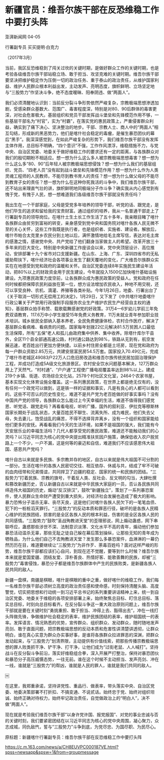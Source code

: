 # 新疆官员：维吾尔族干部在反恐维稳工作中要打头阵

澎湃新闻网 04-05


行署副专员 买买提明·白克力



（2017年3月）



当前，我区反恐维稳到了闯关过坎的关键时期，是做好群众工作的关键时期，也是考验各级维吾尔族干部站稳立场、敢于担当、攻坚克难的关键时期。维吾尔族干部要坚决把维护稳定作为压倒一切的政治任务、重于泰山的政治责任，从维护国家利益、维护人民群众根本利益出发，主动发声、亮明态度，旗帜鲜明、立场坚定地与“三股势力”作坚决斗争，绝不态度暧昧、阳奉阴违、做“两面人”。





我们必须清醒地认识到：当前反分裂斗争形势依然严峻复杂，宗教极端思想渗透加剧，受感染群众基数大、范围广、毒害程度深，特别是对80、90后群体的毒害更深，对社会危害极大。基层组织和党员干部发挥战斗堡垒和先锋模范作用不够，一些基层干部名为“村官”，实为“村霸”，在落实党的惠民政策上，严重侵害群众利益，确实到了痛下决心、坚决整治的地步。干部、宗教人士、商人中的“两面人”相互勾结，形成新的黑恶势力，他们是喀什社会稳定的毒瘤，是催生暴恐团伙的幕后“黑手”。我深深感觉到，在如此严峻复杂的形势下，我们维吾尔族干部没有发挥主体作用，总目标不明确，“四个意识”不强，工作作风漂浮，维稳措施不力，与党中央、自治区党委、地委关于做好维稳工作的要求还有一定的距离，与各族群众对我们的殷切期盼不相适应。想一想为什么这么多人被宗教极端思想毒害？想一想为什么这么多“80、90”后年轻人被宗教极端思想侵蚀？想一想为什么我们的基层组织、党员、“四老人员”没有起到战斗堡垒和先锋模范作用？想一想为什么作为人类灵魂工程师的人民教师，不能尽到教书育人的责任？想一想为什么做父母的不能尽到教育子女的责任？想一想为什么在这种你死我活的斗争中，我们维吾尔族干部，还不站出来理直气壮的讲，旗帜鲜明地同极端分子作斗争？确实我从内心感觉到有愧于党，有愧于人民，想一想难道我们各级维吾尔族干部就没有责任吗？



我出生在一个干部家庭，父母是受党多年培养的领导干部，听党的话、跟党走，是他们毕生的追求和留给我的宝贵财富。通过组织的培养，我从一名普通干部走上了行署副专员的领导岗位。在喀什土生土长工作生活了五十多年，我亲眼目睹了喀什各族群众由贫穷到富裕的转变，亲身感受到党中央和国务院对喀什各族人民无微不至的关心关怀，这些工作我既是执行者，也是组织者、实施者、建设者。解放后，喀什市帕合太克里乡农民分到土地以后，满怀激情地给毛主席写信，表达对毛主席的感激之情，感谢党中央、共产党给了他们翻身当家做主人的希望。改革开放三十多年来的巨大变化，特别是中央新疆工作座谈会以来，党中央顶层设计、高位推动，安排部署十九个省市对口支援新疆。在山东、上海、广东、深圳四省市的无私援助帮扶下，喀什经济社会各项事业发生了翻天覆地的变化，广大维吾尔族群众实实在在地感受到党和政府的温暖和关怀。自治区党委连续8年实施民生建设年活动，把80%以上的财政资金用于民生建设，今年就投入1500亿加快喀什基础设施建设。九项惠民政策力度空前，让各族群众成为惠民政策的受益人。党和政府在任何时候都把保障农民利益放在第一位，想方设法增加农民收入，种地不用交税，还可以享受良种、农机、滴灌、养殖等各类补贴。今年1月26日，地委、行署出台了《关于取消一切形式无偿用工的决定》，1月29日，又下发了《中共喀什地委喀什行政公署关于严禁用行政强制手段服务农业生产维护农民生产经营自主权的通知》，基层群众拍手称赞、载歌载舞感谢党的好政策。31万4—6岁幼儿学前三年免费双语教育，117.6万中小学生接受15年免费义务教育，11万未就业青年参加职业技术培训。城乡居民全部纳入基本养老，全民免费健康体检，农村合作医疗，解决了基层群众看病难、看病贵的问题。国家每年划拨22亿元解决81.5万贫困人口最低生活保障，所有“五保”老人和孤儿由政府集中供养、集中收养。除塔什库尔干县外，全区11个县全部通高速公路，村村通公路达到98%，铁路从无到有，航空发展迅速，老百姓出行更加方便快捷。以前乡村住房全都是土坯房，现在党和政府为每一户群众资助2.85万元，共建安居富民房54.5万套。国家投入70.49亿元，完成了喀什市老城区49083户22万人口危旧房改造和维吾尔族传统民居加固治理保护工程，并成功打造成5A级文化旅游景区。农村安全饮水问题基本解决，127万群众用上了天然气，“村村通”、“户户通”工程使广播电视覆盖率达到98%以上。建成219个乡镇、街道、农场综合文化站，2578个村社区文化室，2464个农家书屋，基本实现文化体育设施全覆盖。这一系列惠民政策，在世界上都是绝无仅有的，没有任何一个政党可以做到，这是铁一样的证据和事实，凡是有良心的人都可以看到的。这些不可否认的历史性变化，难道不是共产党为老百姓做的好事实事吗？没有中国共产党的领导，各族群众怎么能过上今天幸福的生活，难道不值得我们感党恩、听党话、跟党走吗？再看看电视，听听广播，国外的叙利亚、伊拉克等穆斯林国家长期处于战乱状态，大量百姓民不聊生、流离失所、成为难民，他们失去父母，失去妻儿，饱受战乱的痛苦，不得不选择背井离乡，没有一个组织和国家能给他们更多的安抚。再看看我们今天的生活环境，如果不是祖国的强大，我们能有今天安居乐业的幸福生活吗？几代人都享受党的惠民政策，难道还不能触动我们的心灵吗？以习近平同志为核心的党中央提出精准扶贫因户施策，确保低收入农户脱贫路上一个不少，一户不漏，这是何等的豪迈和自信，难道我们不应该感恩伟大祖国、感恩共产党吗？





喀什自古以来就是多民族、多宗教并存的地区，自古以来就是伟大祖国不可分割的一部分。生活在喀什的各族人民密切交往、相互依存、休戚与共，结成了牢不可破的血肉纽带和兄弟情谊，共同捍卫了边疆的稳定、国家的统一和民族的团结。“三股势力”打着民族、宗教的旗号，干着反人类、反社会、反文明的勾当，大肆杜撰和篡改新疆历史，否认新疆自古以来就是中华民族大家庭的一员，否认各民族共同缔造伟大祖国的历史，煽动“反汉排汉”，鼓吹“新疆独立”，策划了一系列暴恐案件，使人民群众生命财产遭受到重大损失，对经济社会发展也造成了极大的影响。暴力恐怖分子滥杀无辜、丧尽天良，这是他们对喀什各族人民欠下的一笔笔血债、犯下的一桩桩滔天罪行。“三股势力”的反动本质和罪恶行径，破坏的是各族人民精心维护的民族团结，损害的是全区各族人民的根本利益，伤害的是全区各族人民的共同感情。“三股势力”鼓吹“圣战殉教进天堂”的歪理邪说，网上煽动蛊惑，网下串联呼应，蛊惑那些涉世不深、法制意识淡薄、文化水平不高的青年，煽动他们参加暴恐活动滥杀无辜，那些无耻之徒自己躲在幕后策划操纵，让那些无知的青年成为牺牲品，为什么他们自己不去殉教进天堂？发生那么多暴恐案件，血淋淋的一幕仍然历历在目，难道要继续让“三股势力”为非作歹、荼毒百姓吗？面对这样严峻的形势，维吾尔族干部都应该扪心自问，到现在还不觉醒，要等到什么时候？维吾尔族本来就是爱国爱疆、团结友爱、淳朴善良、热情好客、能歌善舞的民族，却被“三股势力”毒害侵蚀，暴恐分子都是维吾尔族群体中产生的民族败类，是新疆各族人民共同的敌人。



新疆一盘棋，南疆是棋眼，喀什是棋眼的重中之重，做好喀什的维稳工作，我们每一名维吾尔族干部必须树立高度的政治责任感和使命感，时刻保持清醒头脑、高度警觉，切实把思想和行动统一到习近平总书记的系列重要讲话精神上来，统一到自治区党委、地委关于维稳的各项安排部署上来，始终聚焦总目标、盯住总目标、落实总目标，时刻向总目标看齐。在反分裂斗争这一重大政治原则问题上，维吾尔族干部就是要在关键时刻“勇挑重担、敢于担当、冲得上去、豁得出去”，冲在一线打头阵做先锋，争做维护社会稳定的表率，维护民族团结的表率，维护祖国统一的表率。发挥语言、情况熟悉的优势，宣传群众、组织群众、发动群众，随时随地发声亮剑、敢于直面问题，把宗教极端思想的反动本质和危害性讲清楚讲透彻，让群众明白，谁在真心实意为群众办实事好事，是谁将各族群众拉进罪恶的深渊，把群众发动起来，与“三股势力”划清界限，主动提供有价值线索，把那些传播宗教极端思想的罪人败类抓干净、铲干净、打干净，让他们成为“过街老鼠、人人喊打”。坚持战斗在反分裂斗争前沿，落实好维稳组合拳，深入开展严打整治，保持对暴恐团伙和暴恐分子高压威慑态势，一往无前。谁在这个时候不主动担当、发声亮剑、冲在一线，谁就是“三股势力”的帮凶，谁就是人民的罪人，谁就是我们共同的敌人。



￼

在这里，我郑重承诺，坚持讲党性、重品行、做表率，带头落实中央、自治区党委、地委决策部署不打折扣、不搞变通、不说贰话。始终忠于党、始终对组织坦诚、始终正确对待权力，始终牢记政治责任，自觉做政治上的“明白人”，决不做“两面人”。



现在就是考验我们维吾尔族干部“以身许党许国、报党报国”、对党的事业忠诚与否的关键时刻，我们要紧密团结在以习近平同志为核心的党中央周围，凝心聚力，众志成城，同仇敌忾，誓与“三股势力”斗争到底，为党尽忠、为国尽职、为民尽心。


原标题：新疆喀什行署副专员：维吾尔族干部在反恐维稳工作中要打头阵


<https://c.m.163.com/news/a/CH8EUVPC000187VE.html?spss=newsapp&spsw=1&from=groupmessage​​​​>